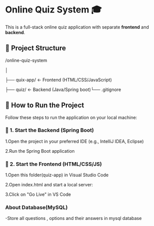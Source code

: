 # Online Quiz System 🎓

This is a full-stack online quiz application with separate **frontend** and **backend**.

## 📁 Project Structure

/online-quiz-system

│

├── quix-app/ ← Frontend (HTML/CSS/JavaScript)

├── quiz/ ← Backend (Java/Spring boot)└── .gitignore

## 🚀 How to Run the Project

Follow these steps to run the application on your local machine:

### 🔹 1. Start the Backend (Spring Boot)
1.Open the project in your preferred IDE (e.g., IntelliJ IDEA, Eclipse)

2.Run the Spring Boot application

### 🔹 2. Start the Frontend (HTML/CSS/JS)
1.Open this folder(quiz-app) in Visual Studio Code

2.Open index.html and start a local server:

3.Click on "Go Live"  in VS Code

###  About Database(MySQL)
-Store all questions , options and their answers in mysql database
